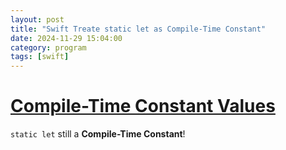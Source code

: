 ```yaml
---
layout: post
title: "Swift Treate static let as Compile-Time Constant"
date: 2024-11-29 15:04:00
category: program
tags: [swift]
---
```


# [Compile-Time Constant Values](https://forums.swift.org/t/pitch-compile-time-constant-values/53606/21?page=2)

`static let` still a **Compile-Time Constant**!  

[jekyll]: http://jekyllrb.com
[jekyll-gh]: https://github.com/jekyll/jekyll
[jekyll-help]: https://github.com/jekyll/jekyll-help


